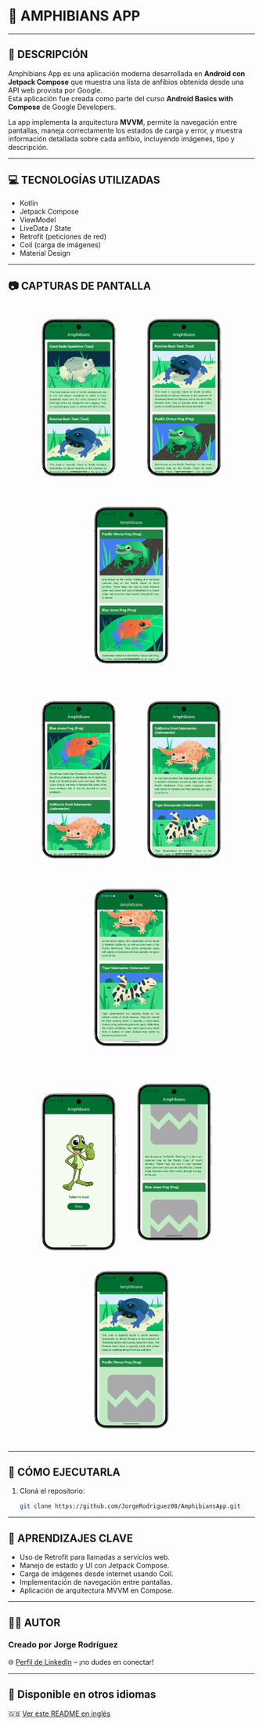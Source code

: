 # 🐸 AMPHIBIANS APP

---

## 📝 DESCRIPCIÓN

Amphibians App es una aplicación moderna desarrollada en **Android con Jetpack Compose** que muestra una lista de anfibios obtenida desde una API web provista por Google.  
Esta aplicación fue creada como parte del curso **Android Basics with Compose** de Google Developers.

La app implementa la arquitectura **MVVM**, permite la navegación entre pantallas, maneja correctamente los estados de carga y error, y muestra información detallada sobre cada anfibio, incluyendo imágenes, tipo y descripción.

---

## 💻 TECNOLOGÍAS UTILIZADAS

- Kotlin  
- Jetpack Compose  
- ViewModel  
- LiveData / State  
- Retrofit (peticiones de red)  
- Coil (carga de imágenes)  
- Material Design  

---

## 📷 CAPTURAS DE PANTALLA

<p align="center">
  <img src="https://raw.githubusercontent.com/JorgeRodriguez08/AmphibiansApp/main/screenshot/Success_1.png" width="30%" style="margin: 30px" />
  <img src="https://raw.githubusercontent.com/JorgeRodriguez08/AmphibiansApp/main/screenshot/Success_2.png" width="30%" style="margin: 30px" />
  <img src="https://raw.githubusercontent.com/JorgeRodriguez08/AmphibiansApp/main/screenshot/Success_3.png" width="30%" style="margin: 30px" />
</p>
<p align="center">
  <img src="https://raw.githubusercontent.com/JorgeRodriguez08/AmphibiansApp/main/screenshot/Success_4.png" width="30%" style="margin: 30px" />
  <img src="https://raw.githubusercontent.com/JorgeRodriguez08/AmphibiansApp/main/screenshot/Success_5.png" width="30%" style="margin: 30px" />
  <img src="https://raw.githubusercontent.com/JorgeRodriguez08/AmphibiansApp/main/screenshot/Success_6.png" width="30%" style="margin: 30px" />
</p>
<p align="center">
  <img src="https://raw.githubusercontent.com/JorgeRodriguez08/AmphibiansApp/main/screenshot/Screenshot_Error1.png" width="30%" style="margin: 10px" />
  <img src="https://raw.githubusercontent.com/JorgeRodriguez08/AmphibiansApp/main/screenshot/Error_1.png" width="30%" style="margin: 30px" />
  <img src="https://raw.githubusercontent.com/JorgeRodriguez08/AmphibiansApp/main/screenshot/Error_2.png" width="30%" style="margin: 30px" />
</p>

---

## 🚀 CÓMO EJECUTARLA

1. Cloná el repositorio:
   ```bash
   git clone https://github.com/JorgeRodriguez08/AmphibiansApp.git

---

## 🧠 APRENDIZAJES CLAVE
- Uso de Retrofit para llamadas a servicios web.
- Manejo de estado y UI con Jetpack Compose.
- Carga de imágenes desde internet usando Coil.
- Implementación de navegación entre pantallas.
- Aplicación de arquitectura MVVM en Compose.

--- 

## 👨‍💻 AUTOR
### Creado por **Jorge Rodríguez**

🌐 [Perfil de LinkedIn](https://www.linkedin.com/in/jorge-rodriguez-8135a889) – ¡no dudes en conectar!

---

## 🔄 Disponible en otros idiomas  
🇬🇧 [Ver este README en inglés](README.md)
